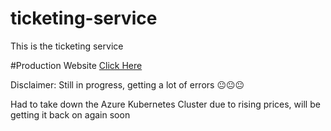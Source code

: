 # ticketing-service
This is the ticketing service

#Production Website
[Click Here](https://the-ticketing-app-producton.xyz)

Disclaimer: Still in progress, getting a lot of errors 😐😐😐

Had to take down the Azure Kubernetes Cluster due to rising prices, will be getting it back on again soon 
